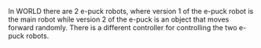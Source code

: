 In WORLD there are 2 e-puck robots, where version 1 of the e-puck robot is the main robot while version 2 of the e-puck is an object that moves forward randomly.
There is a different controller for controlling the two e-puck robots.
